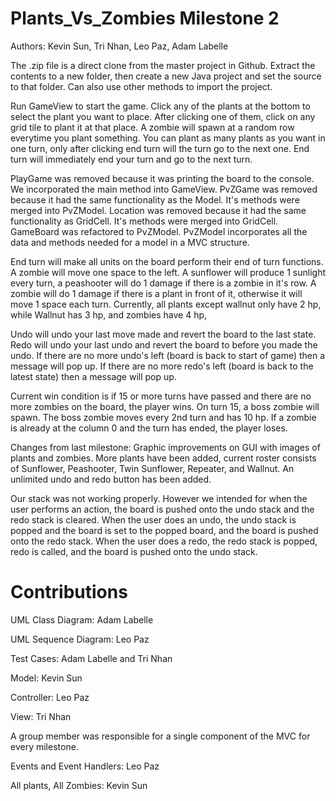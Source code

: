 # Plants_Vs_Zombies Milestone 2
Authors: Kevin Sun, Tri Nhan, Leo Paz, Adam Labelle

The .zip file is a direct clone from the master project in Github. Extract the contents to a new folder, then create a new Java project and set the source to that folder. Can also use other methods to import the project.

Run GameView to start the game. Click any of the plants at the bottom to select the plant you want to place. After clicking one of them, click on any grid tile to plant it at that place. A zombie will spawn at a random row everytime you plant something. You can plant as many plants as you want in one turn, only after clicking end turn will the turn go to the next one. End turn will immediately end your turn and go to the next turn.


PlayGame was removed because it was printing the board to the console. We incorporated the main method into GameView. PvZGame was removed because it had the same functionality as the Model. It's methods were merged into PvZModel. Location was removed because it had the same functionality as GridCell. It's methods were merged into GridCell. GameBoard was refactored to PvZModel. PvZModel incorporates all the data and methods needed for a model in a MVC structure.


End turn will make all units on the board perform their end of turn functions. A zombie will move one space to the left. A sunflower will produce 1 sunlight every turn, a peashooter will do 1 damage if there is a zombie in it's row. A zombie will do 1 damage if there is a plant in front of it, otherwise it will move 1 space each turn. Currently, all plants except wallnut only have 2 hp, while Wallnut has 3 hp, and zombies have 4 hp, 

Undo will undo your last move made and revert the board to the last state. Redo will undo your last undo and revert the board to before you made the undo. If there are no more undo's left (board is back to start of game) then a message will pop up. If there are no more redo's left (board is back to the latest state) then a message will pop up.

Current win condition is if 15 or more turns have passed and there are no more zombies on the board, the player wins. On turn 15, a boss zombie will spawn. The boss zombie moves every 2nd turn and has 10 hp. If a zombie is already at the column 0 and the turn has ended, the player loses.

Changes from last milestone:
Graphic improvements on GUI with images of plants and zombies. More plants have been added, current roster consists of Sunflower, Peashooter, Twin Sunflower, Repeater, and Wallnut. An unlimited undo and redo button has been added.

Our stack was not working properly. However we intended for when the user performs an action, the board is pushed onto the undo stack and the redo stack is cleared. When the user does an undo, the undo stack is popped and the board is set to the popped board, and the board is pushed onto the redo stack. When the user does a redo, the redo stack is popped, redo is called, and the board is pushed onto the undo stack.


# Contributions


UML Class Diagram: Adam Labelle

UML Sequence Diagram: Leo Paz

Test Cases: Adam Labelle and Tri Nhan

Model: Kevin Sun

Controller: Leo Paz

View: Tri Nhan

A group member was responsible for a single component of the MVC for every milestone.

Events and Event Handlers: Leo Paz

All plants, All Zombies: Kevin Sun
